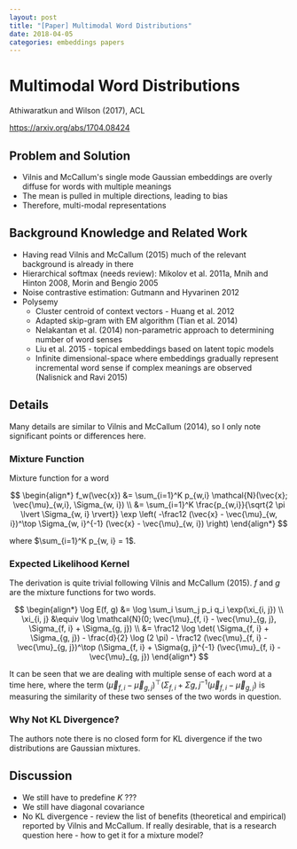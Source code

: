 ```yaml
---
layout: post
title: "[Paper] Multimodal Word Distributions"
date: 2018-04-05
categories: embeddings papers
---
```


# Multimodal Word Distributions

Athiwaratkun and Wilson (2017), ACL

https://arxiv.org/abs/1704.08424

## Problem and Solution

- Vilnis and McCallum's single mode Gaussian embeddings are overly diffuse for words with multiple meanings
- The mean is pulled in multiple directions, leading to bias
- Therefore, multi-modal representations

## Background Knowledge and Related Work

- Having read Vilnis and McCallum (2015) much of the relevant background is already in there
- Hierarchical softmax (needs review): Mikolov et al. 2011a, Mnih and Hinton 2008, Morin and Bengio 2005
- Noise contrastive estimation: Gutmann and Hyvarinen 2012
- Polysemy
  - Cluster centroid of context vectors - Huang et al. 2012
  - Adapted skip-gram with EM algorithm (Tian et al. 2014)
  - Nelakantan et al. (2014) non-parametric approach to determining number of word senses
  - Liu et al. 2015 - topical embeddings based on latent topic models
  - Infinite dimensional-space where embeddings gradually represent incremental word sense if complex meanings are observed (Nalisnick and Ravi 2015)

## Details

Many details are similar to Vilnis and McCallum (2014), so I only note significant points or differences here.

### Mixture Function

Mixture function for a word

$$
\begin{align*}
  f_w(\vec{x}) &= \sum_{i=1}^K p_{w,i} \mathcal{N}(\vec{x}; \vec{\mu}_{w,i}, \Sigma_{w, i}) \\
               &= \sum_{i=1}^K \frac{p_{w,i}}{\sqrt{2 \pi \lvert \Sigma_{w, i} \rvert}} \exp \left( -\frac12 (\vec{x} - \vec{\mu}_{w, i})^\top \Sigma_{w, i}^{-1} (\vec{x} - \vec{\mu}_{w, i}) \right)
\end{align*}
$$

where $\sum_{i=1}^K p_{w, i} = 1$.

### Expected Likelihood Kernel

The derivation is quite trivial following Vilnis and McCallum (2015). $f$ and $g$ are the mixture functions for two words.

$$
\begin{align*}
  \log E(f, g) &= \log \sum_i \sum_j p_i q_i \exp(\xi_{i, j}) \\
  \xi_{i, j}   &\equiv \log \mathcal{N}(0; \vec{\mu}_{f, i} - \vec{\mu}_{g, j}, \Sigma_{f, i} + \Sigma_{g, j}) \\
               &= \frac12 \log \det( \Sigma_{f, i} + \Sigma_{g, j}) - \frac{d}{2} \log (2 \pi) - \frac12 (\vec{\mu}_{f, i} - \vec{\mu}_{g, j})^\top (\Sigma_{f, i} + \Sigma{g, j}^{-1} (\vec{\mu}_{f, i} - \vec{\mu}_{g, j})
\end{align*}
$$

It can be seen that we are dealing with multiple sense of each word at a time here, where the term $(\vec{\mu}_{f, i} - \vec{\mu}_{g, j})^\top (\Sigma_{f, i} + \Sigma{g, j}^{-1} (\vec{\mu}_{f, i} - \vec{\mu}_{g, j})$ is measuring the similarity of these two senses of the two words in question.

### Why Not KL Divergence?

The authors note there is no closed form for KL divergence if the two distributions are Gaussian mixtures.

## Discussion

- We still have to predefine $K$ ???
- We still have diagonal covariance
- No KL divergence - review the list of benefits (theoretical and empirical) reported by Vilnis and McCallum. If really desirable, that is a research question here - how to get it for a mixture model?